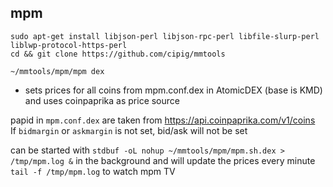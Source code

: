 ## mpm

```
sudo apt-get install libjson-perl libjson-rpc-perl libfile-slurp-perl liblwp-protocol-https-perl
cd && git clone https://github.com/cipig/mmtools
```

`~/mmtools/mpm/mpm dex`  
- sets prices for all coins from mpm.conf.dex in AtomicDEX (base is KMD) and uses coinpaprika as price source  

papid in `mpm.conf.dex` are taken from https://api.coinpaprika.com/v1/coins  
If `bidmargin` or `askmargin` is not set, bid/ask will not be set  

can be started with `stdbuf -oL nohup ~/mmtools/mpm/mpm.sh.dex > /tmp/mpm.log &` in the background and will update the prices every minute  
`tail -f /tmp/mpm.log` to watch mpm TV  
